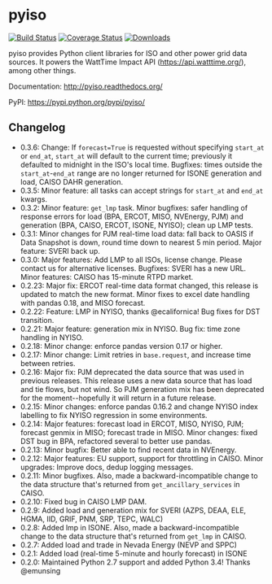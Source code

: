 pyiso
============

[![Build Status](https://travis-ci.org/WattTime/pyiso.svg?branch=master)](https://travis-ci.org/WattTime/pyiso)
[![Coverage Status](https://coveralls.io/repos/WattTime/pyiso/badge.png?branch=master)](https://coveralls.io/r/WattTime/pyiso?branch=master)
[![Downloads](https://pypip.in/download/pyiso/badge.png)](https://pypi.python.org/pypi/pyiso/)

pyiso provides Python client libraries for ISO and other power grid data sources.
It powers the WattTime Impact API (https://api.watttime.org/), among other things.

Documentation: http://pyiso.readthedocs.org/

PyPI: https://pypi.python.org/pypi/pyiso/


Changelog
---------
* 0.3.6: Change: If `forecast=True` is requested without specifying `start_at` or `end_at`, `start_at` will default to the current time; previously it defaulted to midnight in the ISO's local time. Bugfixes: times outside the `start_at`-`end_at` range are no longer returned for ISONE generation and load, CAISO DAHR generation.
* 0.3.5: Minor feature: all tasks can accept strings for `start_at` and `end_at` kwargs.
* 0.3.2: Minor feature: `get_lmp` task. Minor bugfixes: safer handling of response errors for load (BPA, ERCOT, MISO, NVEnergy, PJM) and generation (BPA, CAISO, ERCOT, ISONE, NYISO); clean up LMP tests.
* 0.3.1: Minor changes for PJM real-time load data: fall back to OASIS if Data Snapshot is down, round time down to nearest 5 min period. Major feature: SVERI back up.
* 0.3.0: Major features: Add LMP to all ISOs, license change. Please contact us for alternative licenses. Bugfixes: SVERI has a new URL. Minor features: CAISO has 15-minute RTPD market.
* 0.2.23: Major fix: ERCOT real-time data format changed, this release is updated to match the new format. Minor fixes to excel date handling with pandas 0.18, and MISO forecast.
* 0.2.22: Feature: LMP in NYISO, thanks @ecalifornica! Bug fixes for DST transition.
* 0.2.21: Major feature: generation mix in NYISO. Bug fix: time zone handling in NYISO.
* 0.2.18: Minor change: enforce pandas version 0.17 or higher.
* 0.2.17: Minor change: Limit retries in `base.request`, and increase time between retries.
* 0.2.16: Major fix: PJM deprecated the data source that was used in previous releases. This release uses a new data source that has load and tie flows, but not wind. So PJM generation mix has been deprecated for the moment--hopefully it will return in a future release.
* 0.2.15: Minor changes: enforce pandas 0.16.2 and change NYISO index labelling to fix NYISO regression in some environments.
* 0.2.14: Major features: forecast load in ERCOT, MISO, NYISO, PJM; forecast genmix in MISO; forecast trade in MISO. Minor changes: fixed DST bug in BPA, refactored several to better use pandas.
* 0.2.13: Minor bugfix: Better able to find recent data in NVEnergy.
* 0.2.12: Major features: EU support, support for throttling in CAISO. Minor upgrades: Improve docs, dedup logging messages.
* 0.2.11: Minor bugfixes. Also, made a backward-incompatible change to the data structure that's returned from `get_ancillary_services` in CAISO.
* 0.2.10: Fixed bug in CAISO LMP DAM.
* 0.2.9: Added load and generation mix for SVERI (AZPS, DEAA, ELE, HGMA, IID, GRIF, PNM, SRP, TEPC, WALC)
* 0.2.8: Added lmp in ISONE. Also, made a backward-incompatible change to the data structure that's returned from `get_lmp` in CAISO.
* 0.2.7: Added load and trade in Nevada Energy (NEVP and SPPC)
* 0.2.1: Added load (real-time 5-minute and hourly forecast) in ISONE
* 0.2.0: Maintained Python 2.7 support and added Python 3.4! Thanks @emunsing
